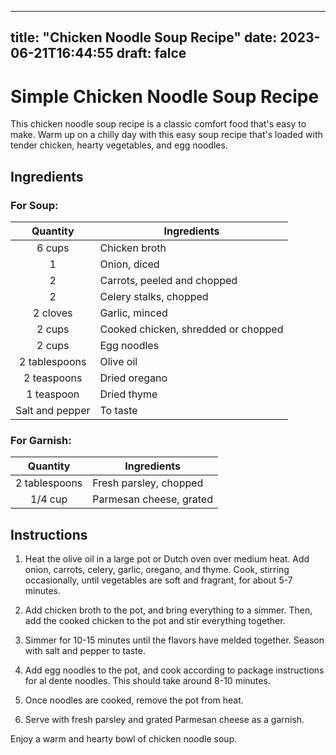
---
title: "Chicken Noodle Soup Recipe"
date: 2023-06-21T16:44:55
draft: falce
---

# Simple Chicken Noodle Soup Recipe

This chicken noodle soup recipe is a classic comfort food that's easy to make. Warm up on a chilly day with this easy soup recipe that's loaded with tender chicken, hearty vegetables, and egg noodles.  

## Ingredients

### For Soup:

|   Quantity  |    Ingredients |
|:-----------:|----------------|
| 6 cups       |  Chicken broth |
| 1            |  Onion, diced  |
| 2            |  Carrots, peeled and chopped |
| 2            |  Celery stalks, chopped |
| 2 cloves     |  Garlic, minced |
| 2 cups       |  Cooked chicken, shredded or chopped |
| 2 cups       |  Egg noodles |
| 2 tablespoons |  Olive oil |
| 2 teaspoons  |  Dried oregano |
| 1 teaspoon   |  Dried thyme |
| Salt and pepper | To taste |

### For Garnish:

|    Quantity |   Ingredients |
|:-----------:|---------------|
|  2 tablespoons |  Fresh parsley, chopped |
|  1/4 cup |  Parmesan cheese, grated |

## Instructions

1. Heat the olive oil in a large pot or Dutch oven over medium heat. Add onion, carrots, celery, garlic, oregano, and thyme. Cook, stirring occasionally, until vegetables are soft and fragrant, for about 5-7 minutes.

2. Add chicken broth to the pot, and bring everything to a simmer. Then, add the cooked chicken to the pot and stir everything together.

3. Simmer for 10-15 minutes until the flavors have melded together. Season with salt and pepper to taste.

4. Add egg noodles to the pot, and cook according to package instructions for al dente noodles. This should take around 8-10 minutes.

5. Once noodles are cooked, remove the pot from heat.

6. Serve with fresh parsley and grated Parmesan cheese as a garnish.

Enjoy a warm and hearty bowl of chicken noodle soup.
